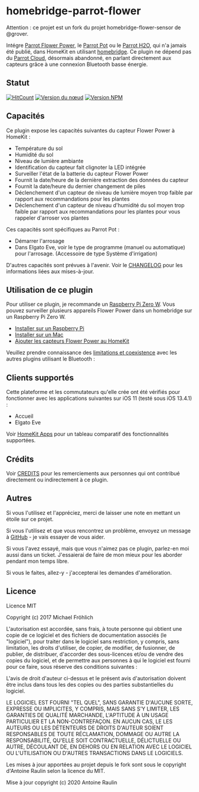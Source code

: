 # homebridge-parrot-flower

Attention : ce projet est un fork du projet homebridge-flower-sensor de @grover.

Intégre [Parrot Flower Power](https://www.parrot.com/us/connected-garden/parrot-pot#parrot-pot), le [Parrot Pot](https://www.parrot.com/us/connected-garden/parrot-pot#parrot-pot) ou le [Parrot H2O](http://blog.parrot.com/2015/01/05/ces-2015-flower-power-h2o/), qui n'a jamais été publié, dans HomeKit en utilisant [homebridge](https://github.com/nfarina/homebridge). Ce plugin ne dépend pas du [Parrot Cloud](https://community.smartthings.com/t/parrot-flower-power-discontinued/78929), désormais abandonné, en parlant directement aux capteurs grâce à une connexion Bluetooth basse énergie.

## Statut

[![HitCount](http://hits.dwyl.com/antoineraulin/homebridge-parrot-flower.svg)](http://hits.dwyl.com/antoineraulin/homebridge-parrot-flower)
[![Version du nœud](https://img.shields.io/node/v/homebridge-flower-sensor.svg?style=flat)](http://nodejs.org/download/)
[![Version NPM](https://badge.fury.io/js/homebridge-flower-sensor.svg?style=flat)](https://npmjs.org/package/homebridge-flower-sensor)

## Capacités

Ce plugin expose les capacités suivantes du capteur Flower Power à HomeKit :

* Température du sol
* Humidité du sol
* Niveau de lumière ambiante
* Identification du capteur fait clignoter la LED intégrée
* Surveiller l'état de la batterie du capteur Flower Power
* Fournit la date/heure de la dernière extraction des données du capteur
* Fournit la date/heure du dernier changement de piles
* Déclenchement d'un capteur de niveau de lumière moyen trop faible par rapport aux recommandations pour les plantes
* Déclenchement d'un capteur de niveau d'humidité du sol moyen trop faible par rapport aux recommandations pour les plantes pour vous rappeler d'arroser vos plantes

Ces capacités sont spécifiques au Parrot Pot :

* Démarrer l'arrosage
* Dans Elgato Eve, voir le type de programme (manuel ou automatique) pour l'arrosage. (Accessoire de type Système d'irrigation)

D'autres capacités sont prévues à l'avenir. Voir le [CHANGELOG](CHANGELOG_FR.md) pour les informations liées aux mises-à-jour.

## Utilisation de ce plugin

Pour utiliser ce plugin, je recommande un [Raspberry Pi Zero W](https://www.raspberrypi.org/products/raspberry-pi-zero-w/). Vous pouvez surveiller plusieurs appareils Flower Power dans un homebridge sur un Raspberry Pi Zero W.

* [Installer sur un Raspberry Pi](docs/raspberrypi_fr.md)
* [Installer sur un Mac](docs/macos_fr.md)
* [Ajouter les capteurs Flower Power au HomeKit](docs/configure_fr.md)

Veuillez prendre connaissance des [limitations et coexistence](docs/limitations_fr.md) avec les autres plugins utilisant le Bluetooth :

## Clients supportés

Cette plateforme et les commutateurs qu'elle crée ont été vérifiés pour fonctionner avec les applications suivantes sur iOS 11 (testé sous iOS 13.4.1) :

* Accueil
* Elgato Eve

Voir [HomeKit Apps](docs/apps.md) pour un tableau comparatif des fonctionnalités supportées.

## Crédits

Voir [CREDITS](CREDITS_FR.md) pour les remerciements aux personnes qui ont contribué directement ou indirectement à ce plugin.

## Autres

Si vous l'utilisez et l'appréciez, merci de laisser une note en mettant un étoile sur ce projet.

Si vous l'utilisez et que vous rencontrez un problème, envoyez un message à [GitHub](https://github.com/antoineraulin/homebridge-parrot-flower/issues) - je vais essayer de vous aider.

Si vous l'avez essayé, mais que vous n'aimez pas ce plugin, parlez-en moi aussi dans un ticket. J'essaierai de faire de mon mieux
pour les aborder pendant mon temps libre.

Si vous le faites, allez-y - j'accepterai les demandes d'amélioration.

## Licence

Licence MIT

Copyright (c) 2017 Michael Fröhlich

L'autorisation est accordée, sans frais, à toute personne qui obtient une copie
de ce logiciel et des fichiers de documentation associés (le "logiciel"), pour traiter
dans le logiciel sans restriction, y compris, sans limitation, les droits
d'utiliser, de copier, de modifier, de fusionner, de publier, de distribuer, d'accorder des sous-licences et/ou de vendre
des copies du logiciel, et de permettre aux personnes à qui le logiciel est
fourni pour ce faire, sous réserve des conditions suivantes :

L'avis de droit d'auteur ci-dessus et le présent avis d'autorisation doivent être inclus dans tous les
des copies ou des parties substantielles du logiciel.

LE LOGICIEL EST FOURNI "TEL QUEL", SANS GARANTIE D'AUCUNE SORTE, EXPRESSE OU
IMPLICITES, Y COMPRIS, MAIS SANS S'Y LIMITER, LES GARANTIES DE QUALITÉ MARCHANDE,
L'APTITUDE À UN USAGE PARTICULIER ET LA NON-CONTREFAÇON. EN AUCUN CAS, LE
LES AUTEURS OU LES DÉTENTEURS DE DROITS D'AUTEUR SOIENT RESPONSABLES DE TOUTE RÉCLAMATION, DOMMAGE OU AUTRE
LA RESPONSABILITÉ, QU'ELLE SOIT CONTRACTUELLE, DÉLICTUELLE OU AUTRE, DÉCOULANT DE,
EN DEHORS OU EN RELATION AVEC LE LOGICIEL OU L'UTILISATION OU D'AUTRES TRANSACTIONS DANS LE
LOGICIELS.

Les mises à jour apportées au projet depuis le fork sont sous le copyright d'Antoine Raulin selon la licence du MIT.

Mise à jour copyright (c) 2020 Antoine Raulin